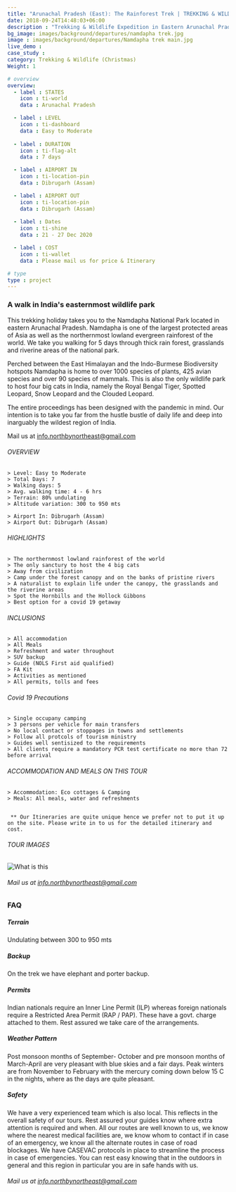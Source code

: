 ```yaml
---
title: "Arunachal Pradesh (East): The Rainforest Trek | TREKKING & WILDLIFE TOUR "
date: 2018-09-24T14:48:03+06:00
description : "Trekking & Wildlife Expedition in Eastern Arunachal Pradesh"
bg_image: images/background/departures/namdapha trek.jpg
image : images/background/departures/Namdapha trek main.jpg
live_demo : 
case_study : 
category: Trekking & Wildlife (Christmas)
Weight: 1

# overview
overview:
  - label : STATES
    icon : ti-world
    data : Arunachal Pradesh 

  - label : LEVEL
    icon : ti-dashboard
    data : Easy to Moderate
    
  - label : DURATION
    icon : ti-flag-alt
    data : 7 days

  - label : AIRPORT IN
    icon : ti-location-pin
    data : Dibrugarh (Assam)

  - label : AIRPORT OUT
    icon : ti-location-pin
    data : Dibrugarh (Assam)
    
  - label : Dates
    icon : ti-shine
    data : 21 - 27 Dec 2020

  - label : COST
    icon : ti-wallet
    data : Please mail us for price & Itinerary

# type
type : project
---
```


### A walk in India's easternmost wildlife park

This trekking holiday takes you to the Namdapha National Park located in eastern Arunachal Pradesh. Namdapha is one of the largest protected areas of Asia as well as the northernmost lowland evergreen rainforest of the world. We take you walking for 5 days through thick rain forest, grasslands and riverine areas of the national park.

Perched between the East Himalayan and the Indo-Burmese Biodiversity hotspots Namdapha is home to over 1000 species of plants, 425 avian species and over 90 species of mammals. This is also the only wildlife park to host four big cats in India, namely the Royal Bengal Tiger, Spotted Leopard, Snow Leopard and the Clouded Leopard.

The entire proceedings has been designed with the pandemic in mind. Our intention is to take you far from the hustle bustle of daily life and deep into inarguably the wildest region of India.


Mail us at info.northbynortheast@gmail.com


###### OVERVIEW
```
> Level: Easy to Moderate
> Total Days: 7
> Walking days: 5
> Avg. walking time: 4 - 6 hrs
> Terrain: 80% undulating
> Altitude variation: 300 to 950 mts

> Airport In: Dibrugarh (Assam)
> Airport Out: Dibrugarh (Assam)
```




###### HIGHLIGHTS
```
> The northernmost lowland rainforest of the world
> The only sanctury to host the 4 big cats
> Away from civilization
> Camp under the forest canopy and on the banks of pristine rivers
> A naturalist to explain life under the canopy, the grasslands and the riverine areas
> Spot the Hornbills and the Hollock Gibbons
> Best option for a covid 19 getaway
```

###### INCLUSIONS
```
> All accommodation
> All Meals
> Refreshment and water throughout
> SUV backup 
> Guide (NOLS First aid qualified)
> FA Kit
> Activities as mentioned
> All permits, tolls and fees
```

###### Covid 19 Precautions
```
> Single occupany camping
> 3 persons per vehicle for main transfers
> No local contact or stoppages in towns and settlements
> Follow all protcols of tourism ministry
> Guides well sentisized to the requirements
> All clients require a mandatory PCR test certificate no more than 72 before arrival
```

###### ACCOMMODATION AND MEALS ON THIS TOUR
```
> Accommodation: Eco cottages & Camping
> Meals: All meals, water and refreshments
 
```
``` ** Our Itineraries are quite unique hence we prefer not to put it up on the site. Please write in to us for the detailed itinerary and cost.```

###### TOUR IMAGES

![What is this](/images/background/departures/Namdaphatrekgallery.jpg)

###### Mail us at info.northbynortheast@gmail.com

### FAQ

##### Terrain 

Undulating between 300 to 950 mts

##### Backup
On the trek we have elephant and porter backup.


##### Permits
Indian nationals require an Inner Line Permit (ILP) whereas foreign nationals require a Restricted Area Permit (RAP / PAP). These have a govt. charge attached to them. Rest assured we take care of the arrangements.

##### Weather Pattern
Post monsoon months of September- October and pre monsoon months of March-April are very pleasant with blue skies and a fair days. Peak winters are from November to February with the mercury coming down below 15 C in the nights, where as the days are quite pleasant.

##### Safety 
We have a very experienced team which is also local. This reflects in the overall safety of our tours. Rest assured your guides know where extra attention is required and when. All our routes are well known to us, we know where the nearest medical facilities are, we know whom to contact if in case of an emergency, we know all the alternate routes in case of road blockages. We have CASEVAC protocols in place to streamline the process in case of emergencies. You can rest easy knowing that in the outdoors in general and this region in particular you are in safe hands with us.

###### Mail us at info.northbynortheast@gmail.com